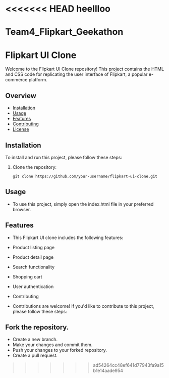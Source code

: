 <<<<<<< HEAD
heellloo
=======
# Team4_Flipkart_Geekathon

# Flipkart UI Clone

Welcome to the Flipkart UI Clone repository! This project contains the HTML and CSS code for replicating the user interface of Flipkart, a popular e-commerce platform.

## Overview

- [Installation](#installation)
- [Usage](#usage)
- [Features](#features)
- [Contributing](#contributing)
- [License](#license)

## Installation

To install and run this project, please follow these steps:

1. Clone the repository:

   ```shell
   git clone https://github.com/your-username/flipkart-ui-clone.git
   
## Usage
- To use this project, simply open the index.html file in your preferred browser.

## Features
- This Flipkart UI clone includes the following features:

- Product listing page
- Product detail page
- Search functionality
- Shopping cart
- User authentication
- Contributing
- Contributions are welcome! If you'd like to contribute to this project, please follow these steps:

## Fork the repository.
- Create a new branch.
- Make your changes and commit them.
- Push your changes to your forked repository.
- Create a pull request.
>>>>>>> ad54264cc48ef641d77943fa9a15b1e14aade954
